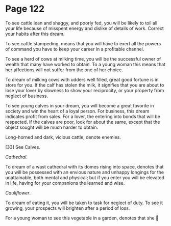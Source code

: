 # Page 122
To see cattle lean and shaggy, and poorly fed, you will be likely to toil
all your life because of misspent energy and dislike of details of work.
Correct your habits after this dream.


To see cattle stampeding, means that you will have to exert all the powers
of command you have to keep your career in a profitable channel.


To see a herd of cows at milking time, you will be the
successful owner of wealth that many have worked to obtain.
To a young woman this means that her affections will not suffer
from the one of her choice.


To dream of milking cows with udders well filled, great good fortune
is in store for you. If the calf has stolen the milk, it signifies that
you are about to lose your lover by slowness to show your reciprocity,
or your property from neglect of business.


To see young calves in your dream, you will become a great
favorite in society and win the heart of a loyal person.
For business, this dream indicates profit from sales.
For a lover, the entering into bonds that will be respected.
If the calves are poor, look for about the same, except that
the object sought will be much harder to obtain.


Long-horned and dark, vicious cattle, denote enemies.


[33] See Calves.


_Cathedral_.


To dream of a wast cathedral with its domes rising into space,
denotes that you will be possessed with an envious nature and
unhappy longings for the unattainable, both mental and physical;
but if you enter you will be elevated in life, having for your
companions the learned and wise.


_Cauliflower_.


To dream of eating it, you will be taken to task for neglect of duty.
To see it growing, your prospects will brighten after a period of loss.


For a young woman to see this vegetable in a garden, denotes that she
